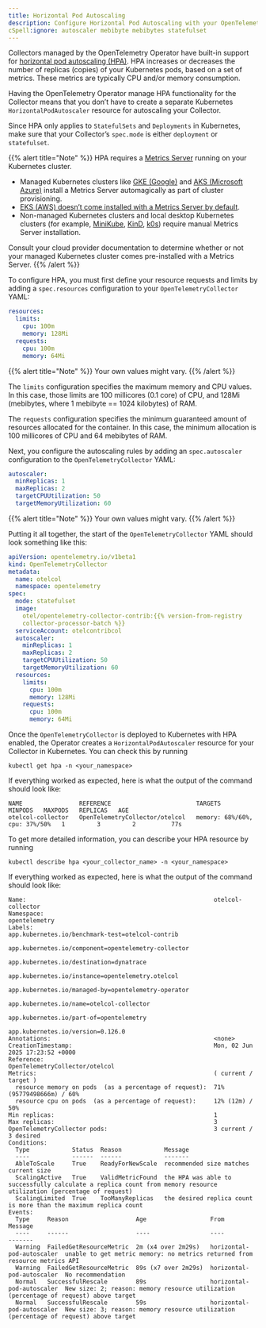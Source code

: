 ```yaml
---
title: Horizontal Pod Autoscaling
description: Configure Horizontal Pod Autoscaling with your OpenTelemetry Collector
cSpell:ignore: autoscaler mebibyte mebibytes statefulset
---
```


Collectors managed by the OpenTelemetry Operator have built-in support for
[horizontal pod autoscaling (HPA)](https://kubernetes.io/docs/tasks/run-application/horizontal-pod-autoscale/).
HPA increases or decreases the number of replicas (copies) of your Kubernetes
pods, based on a set of metrics. These metrics are typically CPU and/or memory
consumption.

Having the OpenTelemetry Operator manage HPA functionality for the Collector
means that you don’t have to create a separate Kubernetes
`HorizontalPodAutoscaler` resource for autoscaling your Collector.

Since HPA only applies to `StatefulSets` and `Deployments` in Kubernetes, make
sure that your Collector’s `spec.mode` is either `deployment` or `statefulset`.

{{% alert title="Note" %}} HPA requires a
[Metrics Server](https://github.com/kubernetes-sigs/metrics-server) running on
your Kubernetes cluster.

- Managed Kubernetes clusters like
  [GKE (Google)](https://cloud.google.com/kubernetes-engine?hl=en) and
  [AKS (Microsoft Azure)](https://azure.microsoft.com/en-us/products/kubernetes-service)
  install a Metrics Server automagically as part of cluster provisioning.
- [EKS (AWS) doesn’t come installed with a Metrics Server by default](https://docs.aws.amazon.com/eks/latest/userguide/metrics-server.html).
- Non-managed Kubernetes clusters and local desktop Kubernetes clusters (for
  example, [MiniKube](https://minikube.sigs.k8s.io/docs/),
  [KinD](https://kind.sigs.k8s.io/), [k0s](https://k0sproject.io)) require
  manual Metrics Server installation.

Consult your cloud provider documentation to determine whether or not your
managed Kubernetes cluster comes pre-installed with a Metrics Server.
{{% /alert %}}

To configure HPA, you must first define your resource requests and limits by
adding a `spec.resources` configuration to your `OpenTelemetryCollector` YAML:

```yaml
resources:
  limits:
    cpu: 100m
    memory: 128Mi
  requests:
    cpu: 100m
    memory: 64Mi
```

{{% alert title="Note" %}} Your own values might vary. {{% /alert %}}

The `limits` configuration specifies the maximum memory and CPU values. In this
case, those limits are 100 millicores (0.1 core) of CPU, and 128Mi (mebibytes,
where 1 mebibyte == 1024 kilobytes) of RAM.

The `requests` configuration specifies the minimum guaranteed amount of
resources allocated for the container. In this case, the minimum allocation is
100 millicores of CPU and 64 mebibytes of RAM.

Next, you configure the autoscaling rules by adding an `spec.autoscaler`
configuration to the `OpenTelemetryCollector` YAML:

```yaml
autoscaler:
  minReplicas: 1
  maxReplicas: 2
  targetCPUUtilization: 50
  targetMemoryUtilization: 60
```

{{% alert title="Note" %}} Your own values might vary. {{% /alert %}}

Putting it all together, the start of the `OpenTelemetryCollector` YAML should
look something like this:

```yaml
apiVersion: opentelemetry.io/v1beta1
kind: OpenTelemetryCollector
metadata:
  name: otelcol
  namespace: opentelemetry
spec:
  mode: statefulset
  image:
    otel/opentelemetry-collector-contrib:{{% version-from-registry
    collector-processor-batch %}}
  serviceAccount: otelcontribcol
  autoscaler:
    minReplicas: 1
    maxReplicas: 2
    targetCPUUtilization: 50
    targetMemoryUtilization: 60
  resources:
    limits:
      cpu: 100m
      memory: 128Mi
    requests:
      cpu: 100m
      memory: 64Mi
```

Once the `OpenTelemetryCollector` is deployed to Kubernetes with HPA enabled,
the Operator creates a `HorizontalPodAutoscaler` resource for your Collector in
Kubernetes. You can check this by running

`kubectl get hpa -n <your_namespace>`

If everything worked as expected, here is what the output of the command should
look like:

```nocode
NAME                REFERENCE                        TARGETS                         MINPODS   MAXPODS   REPLICAS   AGE
otelcol-collector   OpenTelemetryCollector/otelcol   memory: 68%/60%, cpu: 37%/50%   1         3         2          77s
```

To get more detailed information, you can describe your HPA resource by running

`kubectl describe hpa <your_collector_name> -n <your_namespace>`

If everything worked as expected, here is what the output of the command should
look like:

```nocode
Name:                                                     otelcol-collector
Namespace:                                                opentelemetry
Labels:                                                   app.kubernetes.io/benchmark-test=otelcol-contrib
                                                          app.kubernetes.io/component=opentelemetry-collector
                                                          app.kubernetes.io/destination=dynatrace
                                                          app.kubernetes.io/instance=opentelemetry.otelcol
                                                          app.kubernetes.io/managed-by=opentelemetry-operator
                                                          app.kubernetes.io/name=otelcol-collector
                                                          app.kubernetes.io/part-of=opentelemetry
                                                          app.kubernetes.io/version=0.126.0
Annotations:                                              <none>
CreationTimestamp:                                        Mon, 02 Jun 2025 17:23:52 +0000
Reference:                                                OpenTelemetryCollector/otelcol
Metrics:                                                  ( current / target )
  resource memory on pods  (as a percentage of request):  71% (95779498666m) / 60%
  resource cpu on pods  (as a percentage of request):     12% (12m) / 50%
Min replicas:                                             1
Max replicas:                                             3
OpenTelemetryCollector pods:                              3 current / 3 desired
Conditions:
  Type            Status  Reason            Message
  ----            ------  ------            -------
  AbleToScale     True    ReadyForNewScale  recommended size matches current size
  ScalingActive   True    ValidMetricFound  the HPA was able to successfully calculate a replica count from memory resource utilization (percentage of request)
  ScalingLimited  True    TooManyReplicas   the desired replica count is more than the maximum replica count
Events:
  Type     Reason                   Age                  From                       Message
  ----     ------                   ----                 ----                       -------
  Warning  FailedGetResourceMetric  2m (x4 over 2m29s)   horizontal-pod-autoscaler  unable to get metric memory: no metrics returned from resource metrics API
  Warning  FailedGetResourceMetric  89s (x7 over 2m29s)  horizontal-pod-autoscaler  No recommendation
  Normal   SuccessfulRescale        89s                  horizontal-pod-autoscaler  New size: 2; reason: memory resource utilization (percentage of request) above target
  Normal   SuccessfulRescale        59s                  horizontal-pod-autoscaler  New size: 3; reason: memory resource utilization (percentage of request) above target
```
